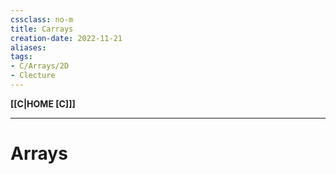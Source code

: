 ```yaml
---
cssclass: no-m
title: Carrays
creation-date: 2022-11-21
aliases:
tags:
- C/Arrays/2D
- Clecture
---
```

**[[C|HOME [C]]]**

---
# Arrays